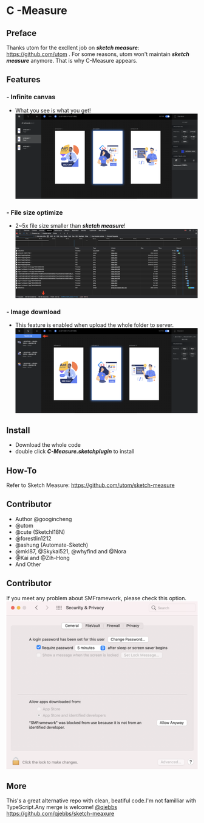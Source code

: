 # C -Measure

## Preface
Thanks utom for the excllent job on ***sketch measure***: https://github.com/utom .
For some reasons, utom won't maintain ***sketch measure*** anymore. That is why C-Measure appears.

## Features
### - Infinite canvas 
- What you see is what you get!
![infinite-canvas.png](https://github.com/googincheng/C-Measure/blob/master/demo/infinite-canvas.png "infinite-canvas.png")
### - File size optimize
- 2~5x file size smaller than ***sketch measure***!
![file-size-optimize.png](https://github.com/googincheng/C-Measure/blob/master/demo/file-size-optimize.png "file-size-optimize.png")
### - Image download
- This feature is enabled when upload the whole folder to server.
![download-slices.png](https://github.com/googincheng/C-Measure/blob/master/demo/download-slices.png "download-slices.png")

## Install
- Download the whole code
- double click ***C-Measure.sketchplugin*** to install

## How-To
Refer to Sketch Measure:
https://github.com/utom/sketch-measure

## Contributor
- Author @googincheng
- @utom
- @cute (SketchI18N)
- @forestlin1212
- @ashung (Automate-Sketch)
- @mkl87, @Skykai521, @whyfind and @Nora
- @Kai and @Zih-Hong
- And Other

## Contributor
If you meet any problem about SMFramework, please check this option.
![SMFramework%20enable.png](https://github.com/googincheng/C-Measure/blob/master/demo/SMFramework%20enable.png?raw=true)

## More
This's a great alternative repo with clean, beatiful code.I'm not familliar with TypeScript.Any merge is welcome! 
[@qjebbs](https://github.com/qjebbs/sketch-meaxure "@qjebbs")
https://github.com/qjebbs/sketch-meaxure
